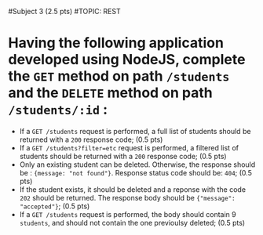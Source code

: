 #Subject 3 (2.5 pts)
#TOPIC: REST

# Having the following application developed using NodeJS, complete the `GET` method on path `/students` and the `DELETE` method on path `/students/:id` :

- If a `GET /students` request is performed, a full list of students should be returned with a `200` response code; (0.5 pts)
- If a `GET /students?filter=etc` request is performed, a filtered list of students should be returned with a `200` response code; (0.5 pts)
- Only an existing student can be deleted. Otherwise, the response should be : `{message: "not found"}`. Response status code should be: `404`; (0.5 pts)
- If the student exists, it should be deleted and a reponse with the code `202` should be returned. The response body should be `{"message": "accepted"}`; (0.5 pts)
- If a `GET /students` request is performed, the body should contain 9 `students`, and should not contain the one previoulsy deleted; (0.5 pts)